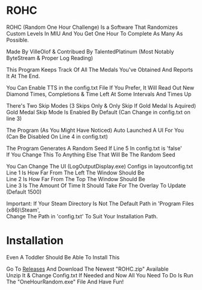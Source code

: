 # ROHC
ROHC (Random One Hour Challenge) Is a Software That Randomizes Custom Levels In MIU And You Get One Hour To Complete As Many As Possible.  

Made By VilleOlof & Contribued By TalentedPlatinum (Most Notably ByteStream & Proper Log Reading)    

This Program Keeps Track Of All The Medals You've Obtained And Reports It At The End.  

You Can Enable TTS in the config.txt File If You Prefer, It Will Read Out New Diamond Times, 
Completions & Time Left At Some Intervals And Times Up  

There's Two Skip Modes (3 Skips Only & Only Skip If Gold Medal Is Aquired)  
Gold Medal Skip Mode Is Enabled By Default (Can Change in config.txt on line 3)  

The Program (As You Might Have Noticed) Auto Launched A UI For You  
(Can Be Disabled On Line 4 in config.txt)  

The Program Generates A Random Seed If Line 5 In config.txt is 'false'  
If You Change This To Anything Else That Will Be The Random Seed  

You Can Change The UI (LogOutputDisplay.exe) Configs in layoutconfig.txt    
Line 1 Is How Far From The Left The Window Should Be  
Line 2 Is How Far From The Top The Window Should Be  
Line 3 Is The Amount Of Time It Should Take For The Overlay To Update (Default 1500)  

Important: If Your Steam Directory Is Not The Default Path in 'Program Files (x86)\Steam',  
Change The Path in 'config.txt' To Suit Your Installation Path. 

# Installation
Even A Toddler Should Be Able To Install This  

Go To [Releases](https://github.com/VilleOlof/ROHC/releases) And Download The Newest "ROHC.zip" Available  
Unzip It & Change Config.txt If Needed and Now All You Need To Do Is Run The "OneHourRandom.exe" File And Have Fun! 
